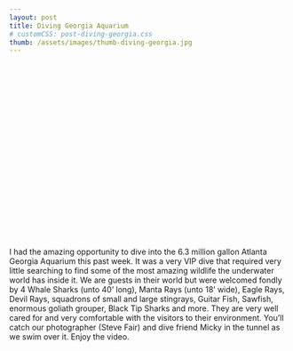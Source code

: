 ```yaml
---
layout: post
title: Diving Georgia Aquarium
# customCSS: post-diving-georgia.css
thumb: /assets/images/thumb-diving-georgia.jpg
---
```


<!-- <div class="article-header"></div> -->

<p class="rounded overflow-hidden">
  <script src="https://fast.wistia.com/embed/medias/eyrxj6lfze.jsonp" async></script><script src="https://fast.wistia.com/assets/external/E-v1.js" async></script><div class="wistia_responsive_padding" style="padding:57.5% 0 28px 0;position:relative;"><div class="wistia_responsive_wrapper" style="height:100%;left:0;position:absolute;top:0;width:100%;"><div class="wistia_embed wistia_async_eyrxj6lfze videoFoam=true" style="height:100%;position:relative;width:100%">&nbsp;</div></div></div>
</p>

I had the amazing opportunity to dive into the 6.3 million gallon Atlanta Georgia Aquarium this past week. It was a very VIP dive that required very little searching to find some of the most amazing wildlife the underwater world has inside it. We are guests in their world but were welcomed fondly by 4 Whale Sharks (unto 40’ long), Manta Rays (unto 18’ wide), Eagle Rays, Devil Rays, squadrons of small and large stingrays, Guitar Fish, Sawfish, enormous goliath grouper, Black Tip Sharks and more. They are very well cared for and very comfortable with the visitors to their environment. You’ll catch our photographer (Steve Fair) and dive friend Micky in the tunnel as we swim over it. Enjoy the video.